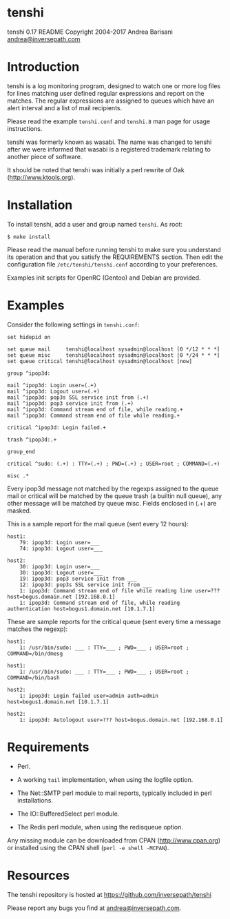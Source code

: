 tenshi
======

tenshi 0.17 README
Copyright 2004-2017 Andrea Barisani <andrea@inversepath.com>

Introduction
============

tenshi is a log monitoring program, designed to watch one or more log files for
lines matching user defined regular expressions and report on the matches. The
regular expressions are assigned to queues which have an alert interval and a
list of mail recipients.

Please read the example `tenshi.conf` and `tenshi.8` man page for usage
instructions.

tenshi was formerly known as wasabi. The name was changed to tenshi after we
were informed that wasabi is a registered trademark relating to another piece
of software.

It should be noted that tenshi was initially a perl rewrite of Oak
(http://www.ktools.org).

Installation
============

To install tenshi, add a user and group named `tenshi`. As root:

```
$ make install
```

Please read the manual before running tenshi to make sure you understand its
operation and that you satisfy the REQUIREMENTS section. Then edit the
configuration file `/etc/tenshi/tenshi.conf` according to your preferences.

Examples init scripts for OpenRC (Gentoo) and Debian are provided.

Examples
========

Consider the following settings in `tenshi.conf`:

```
set hidepid on

set queue mail     tenshi@localhost sysadmin@localhost [0 */12 * * *]
set queue misc     tenshi@localhost sysadmin@localhost [0 */24 * * *]
set queue critical tenshi@localhost sysadmin@localhost [now]

group ^ipop3d:

mail ^ipop3d: Login user=(.+)
mail ^ipop3d: Logout user=(.+)
mail ^ipop3d: pop3s SSL service init from (.+)
mail ^ipop3d: pop3 service init from (.+)
mail ^ipop3d: Command stream end of file, while reading.+
mail ^ipop3d: Command stream end of file while reading.+

critical ^ipop3d: Login failed.+

trash ^ipop3d:.+

group_end

critical ^sudo: (.+) : TTY=(.+) ; PWD=(.+) ; USER=root ; COMMAND=(.+)

misc .*
```

Every ipop3d message not matched by the regexps assigned to the queue mail or
critical will be matched by the queue trash (a builtin null queue), any other
message will be matched by queue misc. Fields enclosed in (.+) are masked.

This is a sample report for the mail queue (sent every 12 hours):

```
host1:
    79: ipop3d: Login user=___
    74: ipop3d: Logout user=___

host2:
    30: ipop3d: Login user=___
    30: ipop3d: Logout user=___
    19: ipop3d: pop3 service init from ___
    12: ipop3d: pop3s SSL service init from ___
    1: ipop3d: Command stream end of file while reading line user=??? host=bogus.domain.net [192.168.0.1]
    1: ipop3d: Command stream end of file, while reading authentication host=bogus1.domain.net [10.1.7.1]
```

These are sample reports for the critical queue (sent every time a message
matches the regexp):

```
host1:
    1: /usr/bin/sudo: ___ : TTY=___ ; PWD=___ ; USER=root ; COMMAND=/bin/dmesg

host1:
    1: /usr/bin/sudo: ___ : TTY=___ ; PWD=___ ; USER=root ; COMMAND=/bin/bash

host2:
    1: ipop3d: Login failed user=admin auth=admin host=bogus1.domain.net [10.1.7.1]

host2:
    1: ipop3d: Autologout user=??? host=bogus.domain.net [192.168.0.1]
```

Requirements
============

 * Perl.

 * A working `tail` implementation, when using the logfile option.

 * The Net::SMTP perl module to mail reports, typically included in perl
   installations.

 * The IO::BufferedSelect perl module.

 * The Redis perl module, when using the redisqueue option.

Any missing module can be downloaded from CPAN (http://www.cpan.org) or
installed using the CPAN shell (`perl -e shell -MCPAN`).

Resources
=========

The tenshi repository is hosted at https://github.com/inversepath/tenshi

Please report any bugs you find at <andrea@inversepath.com>.
